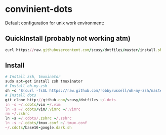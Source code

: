 convinient-dots
===============

Default configuration for unix work environment:

QuickInstall (probably not working atm)
---------------------------------------
```ruby
curl https://raw.githubusercontent.com/scusy/dotfiles/master/install.sh | sh
```

Install
-------

```ruby
# Install zsh, tmuxinator
sudo apt-get install zsh tmuxinator
# Install oh-my-zsh
sh -c "$(curl -fsSL https://raw.github.com/robbyrussell/oh-my-zsh/master/tools/install.sh)"
# Install dots
git clone http://github.com/scusy/dotfiles ~/.dots
ln -s ~/.cdots/vim ~/.vim
ln -s ~/.cdots/vim/.vimrc ~/.vimrc
rm ~/.zshrc
ln -s ~/.cdots/.zshrc ~/.zshrc
ln -s ~/.cdots/tmux.conf ~/.tmux.conf
~/.cdots/base16-google.dark.sh
```

